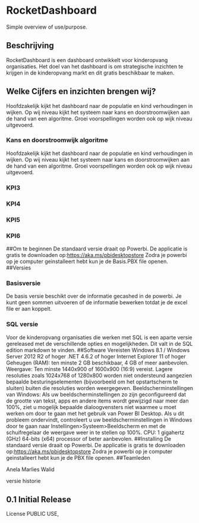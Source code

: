 #  **RocketDashboard**
Simple overview of use/purpose.

## Beschrijving
RocketDashboard is een dashboard ontwikkelt voor kinderopvang organisaties.
Het doel van het dashboard is om strategische inzichten te krijgen in  de  kinderopvang  markt en dit gratis beschikbaar te maken.

## Welke Cijfers en inzichten brengen wij?
Hoofdzakelijk kijkt het dashboard naar de populatie  en kind verhoudingen in wijken.  Op  wij  niveau kijkt het systeem  naar kans en doorstroomwijken aan de hand van een algoritme.
Groei  voorspellingen worden ook op  wijk niveau  uitgevoerd.

### Kans en doorstroomwijk  algoritme
Hoofdzakelijk kijkt het dashboard naar de populatie  en kind verhoudingen in wijken.  Op  wij  niveau kijkt het systeem  naar kans en doorstroomwijken aan de hand van een algoritme.
Groei  voorspellingen worden ook op  wijk niveau  uitgevoerd.

### KPI3

### KPI4

### KPI5

### KPI6


##Om te beginnen
De standaard versie draait op Powerbi. De applicatie is gratis te downloaden op:https://aka.ms/pbidesktopstore
Zodra je powerbi op je computer geinstalleert hebt kun je de Basis.PBX file openen.
##Versies
### Basisversie
De basis versie beschikt over de informatie gecashed in de powerbi.
Je kunt geen sommen uitvoeren of de informatie bewerken totdat je de excel file er aan koppelt.
### SQL versie
Voor de kinderopvang organisaties die werken met SQL is  een  aparte versie gereleased met de verschillende opties en  mogelijkheden. Dit valt in de SQL edition markdown te vinden.
##Software Vereisten
Windows 8.1 / Windows Server 2012 R2 of hoger
.NET 4.6.2 of hoger
Internet Explorer 11 of hoger
Geheugen (RAM): ten minste 2 GB beschikbaar, 4 GB of meer aanbevolen.
Weergave: Ten minste 1440x900 of 1600x900 (16:9) vereist. Lagere resoluties zoals 1024x768 of 1280x800 worden niet ondersteund aangezien bepaalde besturingselementen (bijvoorbeeld om het opstartscherm te sluiten) buiten die resoluties worden weergegeven.
Beeldscherminstellingen van Windows: Als uw beeldscherminstellingen zo zijn geconfigureerd dat de grootte van tekst, apps en andere items wordt gewijzigd naar meer dan 100%, ziet u mogelijk bepaalde dialoogvensters niet waarmee u moet werken om door te gaan met het gebruik van Power BI Desktop. Als u dit probleem ondervindt, controleert u uw beeldscherminstellingen in Windows door te gaan naar Instellingen>Systeem>Beeldscherm en met de schuifregelaar de weergave weer in te stellen op 100%.
CPU: 1 gigahertz (GHz) 64-bits (x64) processor of beter aanbevolen.
##Installing
De standaard versie draait op Powerbi. De applicatie is gratis te downloaden op:https://aka.ms/pbidesktopstore
Zodra je powerbi op je computer geinstalleert hebt kun je de PBX file openen.
##Teamleden

Anela
Marlies
Walid

versie historie

0.1
Initial Release
-
License
PUBLIC USE,

